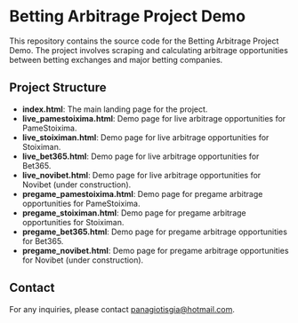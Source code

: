 # Betting Arbitrage Project Demo

This repository contains the source code for the Betting Arbitrage Project Demo. The project involves scraping and calculating arbitrage opportunities between betting exchanges and major betting companies.

## Project Structure


- **index.html**: The main landing page for the project.
- **live_pamestoixima.html**: Demo page for live arbitrage opportunities for PameStoixima.
- **live_stoiximan.html**: Demo page for live arbitrage opportunities for Stoiximan.
- **live_bet365.html**: Demo page  for live arbitrage opportunities for Bet365.
- **live_novibet.html**: Demo page  for live arbitrage opportunities for Novibet (under construction).
- **pregame_pamestoixima.html**: Demo page  for pregame arbitrage opportunities for PameStoixima.
- **pregame_stoiximan.html**: Demo page  for pregame arbitrage opportunities for Stoiximan.
- **pregame_bet365.html**: Demo page  for pregame arbitrage opportunities for Bet365.
- **pregame_novibet.html**: Demo page  for pregame arbitrage opportunities for Novibet (under construction).


## Contact

For any inquiries, please contact panagiotisgia@hotmail.com.
